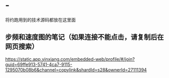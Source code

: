 # -
将约跑用到的技术源码都放在这里面
## 步频和速度图的笔记（如果连接不能点击，请复制后在网页搜索）
https://static.app.yinxiang.com/embedded-web/profile/#/join?guid=69ffe913-5741-4ca7-9115-1295070b08b6&channel=copylink&shardId=s28&ownerId=27111394
